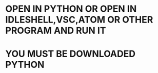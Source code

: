 # OPEN IN PYTHON OR OPEN IN IDLESHELL,VSC,ATOM OR OTHER PROGRAM AND RUN IT

# YOU MUST BE DOWNLOADED PYTHON
